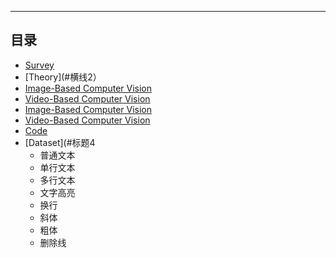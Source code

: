 ****
## 目录
* [Survey](#横线1)
* [Theory](#横线2）
* [Image-Based Computer Vision](#标题1)
* [Video-Based Computer Vision](#标题2)
* [Image-Based Computer Vision](#标题1)
* [Video-Based Computer Vision](#标题2)
* [Code](#标题3)
* [Dataset](#标题4
    * 普通文本
    * 单行文本
    * 多行文本
    * 文字高亮
    * 换行
    * 斜体
    * 粗体
    * 删除线

